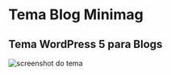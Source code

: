 # Tema Blog Minimag
Tema WordPress 5 para Blogs
-----------------------------------------------
![screenshot do tema](https://ibb.co/mbzG8Nk "Screenshot do Tema")
